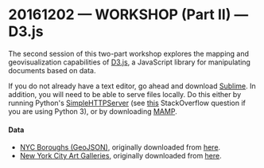 # 20161202 &mdash; WORKSHOP (Part II) &mdash; D3.js

The second session of this two-part workshop explores the mapping and geovisualization capabilities of [D3.js](https://d3js.org/), a JavaScript library for manipulating documents based on data.

If you do not already have a text editor, go ahead and download [Sublime](https://www.sublimetext.com/). In addition, you will need to be able to serve files locally. Do this either by running Python's [SimpleHTTPServer](https://docs.python.org/2/library/simplehttpserver.html) (see [this](http://stackoverflow.com/questions/7943751/what-is-the-python3-equivalent-of-python-m-simplehttpserver) StackOverflow question if you are using Python 3), or by downloading [MAMP](https://www.mamp.info/en/).

#### Data
* [NYC Boroughs (GeoJSON)](https://github.com/emilyfuhrman/map-club/tree/master/2016_Fall/Session_09/Data/NYC_Boroughs.geojson), originally downloaded from [here](https://github.com/dwillis/nyc-maps).
* [New York City Art Galleries](https://github.com/emilyfuhrman/map-club/tree/master/2016_Fall/Session_09/Data/NYC_Art_Galleries.csv), originally downloaded from [here](https://data.cityofnewyork.us/Recreation/New-York-City-Art-Galleries/tgyc-r5jh).



